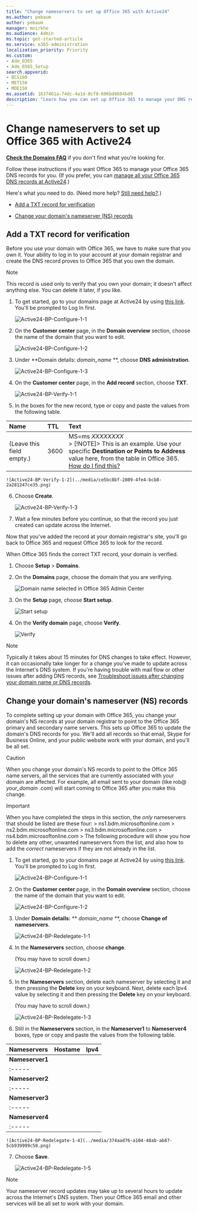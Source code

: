 ```yaml
---
title: "Change nameservers to set up Office 365 with Active24"
ms.author: pebaum
author: pebaum
manager: mnirkhe
ms.audience: Admin
ms.topic: get-started-article
ms.service: o365-administration
localization_priority: Priority
ms.custom:
- Adm_O365
- Adm_O365_Setup
search.appverid:
- BCS160
- MET150
- MOE150
ms.assetid: 1637461a-74dc-4a1d-8cf8-606bd8684bd9
description: "Learn how you can set up Office 365 to manage your DNS records at Active24. "
---
```


# Change nameservers to set up Office 365 with Active24

 **[Check the Domains FAQ](../setup/domains-faq.md)** if you don't find what you're looking for. 
  
Follow these instructions if you want Office 365 to manage your Office 365 DNS records for you. (If you prefer, you can [manage all your Office 365 DNS records at Active24](create-dns-records-at-active24.md).)
  
Here's what you need to do. (Need more help? [Still need help?](change-nameservers-at-active24.md#BKMK_NeedHelp).)
  
- [Add a TXT record for verification](change-nameservers-at-active24.md#BKMK_verify)
    
- [Change your domain's nameserver (NS) records](change-nameservers-at-active24.md#BKMK_nameservers)
    
## Add a TXT record for verification
<a name="BKMK_verify"> </a>

Before you use your domain with Office 365, we have to make sure that you own it. Your ability to log in to your account at your domain registrar and create the DNS record proves to Office 365 that you own the domain.
  
> [!NOTE]
> This record is used only to verify that you own your domain; it doesn't affect anything else. You can delete it later, if you like. 
  
1. To get started, go to your domains page at Active24 by using [this link](https://customer.active24.com/login.jsp). You'll be prompted to Log In first.
    
    ![Active24-BP-Configure-1-1](../media/33a223fd-57af-415c-9c5d-df18b1dee13d.png)
  
2. On the **Customer center** page, in the **Domain overview** section, choose the name of the domain that you want to edit. 
    
    ![Active24-BP-Configure-1-2](../media/487b9930-6a61-46b5-824b-1f87026210ce.png)
  
3. Under **Domain details:  *domain_name* **, choose **DNS administration**.
    
    ![Active24-BP-Configure-1-3](../media/0220173b-f73d-4659-a7d1-6f607afbb6d8.png)
  
4. On the **Customer center** page, in the **Add record** section, choose **TXT**.
    
    ![Active24-BP-Verify-1-1](../media/1e2afb98-af1d-494d-aad8-42ea3c29a675.png)
  
5. In the boxes for the new record, type or copy and paste the values from the following table.
    
|**Name**|**TTL**|**Text**|
|:-----|:-----|:-----|
|(Leave this field empty.)  <br/> |3600  <br/> |MS=ms *XXXXXXXX*  <br/> > [!NOTE]> This is an example. Use your specific **Destination or Points to Address** value here, from the table in Office 365.           [How do I find this?](../get-help-with-domains/information-for-dns-records.md)          |
   
    ![Active24-BP-Verify-1-2](../media/ce5bc8bf-2809-4fe4-bcb8-2a281247ce35.png)
  
6. Choose **Create**.
    
    ![Active24-BP-Verify-1-3](../media/1f9c5de8-6360-435a-9d74-5045b0041660.png)
  
7. Wait a few minutes before you continue, so that the record you just created can update across the Internet.
    
Now that you've added the record at your domain registrar's site, you'll go back to Office 365 and request Office 365 to look for the record.
  
When Office 365 finds the correct TXT record, your domain is verified.
  
1. Choose **Setup** \> **Domains**.
    
2. On the **Domains** page, choose the domain that you are verifying. 
    
    ![Domain name selected in Office 365 Admin Center](../media/c61204f1-a025-448b-a2a1-c4d7abee7a06.png)
  
3. On the **Setup** page, choose **Start setup**.
    
    ![Start setup](../media/5f6578af-ae32-49e8-b283-ec2d080420da.png)
  
4. On the **Verify domain** page, choose **Verify**.
    
    ![Verify](../media/c256ab1d-03f2-498e-bb63-19e4d49a6b97.png)
  
> [!NOTE]
>  Typically it takes about 15 minutes for DNS changes to take effect. However, it can occasionally take longer for a change you've made to update across the Internet's DNS system. If you're having trouble with mail flow or other issues after adding DNS records, see [Troubleshoot issues after changing your domain name or DNS records](../get-help-with-domains/find-and-fix-issues.md). 
  
## Change your domain's nameserver (NS) records
<a name="BKMK_nameservers"> </a>

To complete setting up your domain with Office 365, you change your domain's NS records at your domain registrar to point to the Office 365 primary and secondary name servers. This sets up Office 365 to update the domain's DNS records for you. We'll add all records so that email, Skype for Business Online, and your public website work with your domain, and you'll be all set.
  
> [!CAUTION]
> When you change your domain's NS records to point to the Office 365 name servers, all the services that are currently associated with your domain are affected. For example, all email sent to your domain (like rob@ *your_domain*  .com) will start coming to Office 365 after you make this change. 
  
> [!IMPORTANT]
>  When you have completed the steps in this section, the  *only*  nameservers that should be listed are these four: >  ns1.bdm.microsoftonline.com >  ns2.bdm.microsoftonline.com >  ns3.bdm.microsoftonline.com >  ns4.bdm.microsoftonline.com >  The following procedure will show you how to delete any other, unwanted nameservers from the list, and also how to add the  *correct*  nameservers if they are not already in the list. 
  
1. To get started, go to your domains page at Active24 by using [this link](https://customer.active24.com/login.jsp). You'll be prompted to Log In first.
    
    ![Active24-BP-Configure-1-1](../media/33a223fd-57af-415c-9c5d-df18b1dee13d.png)
  
2. On the **Customer center** page, in the **Domain overview** section, choose the name of the domain that you want to edit. 
    
    ![Active24-BP-Configure-1-2](../media/487b9930-6a61-46b5-824b-1f87026210ce.png)
  
3. Under **Domain details:** ** *domain_name* **, choose **Change of nameservers**.
    
    ![Active24-BP-Redelegate-1-1](../media/04db63e4-9641-4b2f-af50-151635799f09.png)
  
4. In the **Nameservers** section, choose **change**.
    
    (You may have to scroll down.)
    
    ![Active24-BP-Redelegate-1-2](../media/3b80c182-a4e0-4dbc-820d-cce1251c37e8.png)
  
5. In the **Nameservers** section, delete each nameserver by selecting it and then pressing the **Delete** key on your keyboard. Next, delete each Ipv4 value by selecting it and then pressing the **Delete** key on your keyboard. 
    
    (You may have to scroll down.)
    
    ![Active24-BP-Redelegate-1-3](../media/2887993a-ff6d-4e3d-a0da-7ec5f6be45c9.png)
  
6. Still in the **Nameservers** section, in the **Nameserver1** to **Nameserver4** boxes, type or copy and paste the values from the following table. 
    
|**Nameservers**|**Hostame**|**Ipv4**|
|:-----|:-----|:-----|
|**Nameserver1**|
|:-----|
|**Nameserver2**|
|:-----|
|**Nameserver3**|
|:-----|
|**Nameserver4**|
|:-----|
   
    ![Active24-BP-Redelegate-1-4](../media/374aad76-a104-48ab-ab87-5cb939999c58.png)
  
7. Choose **Save**.
    
    ![Active24-BP-Redelegate-1-5](../media/0e35ec67-7c3f-4d87-add2-22bdcd01435d.png)
  
> [!NOTE]
> Your nameserver record updates may take up to several hours to update across the Internet's DNS system. Then your Office 365 email and other services will be all set to work with your domain. 
  


